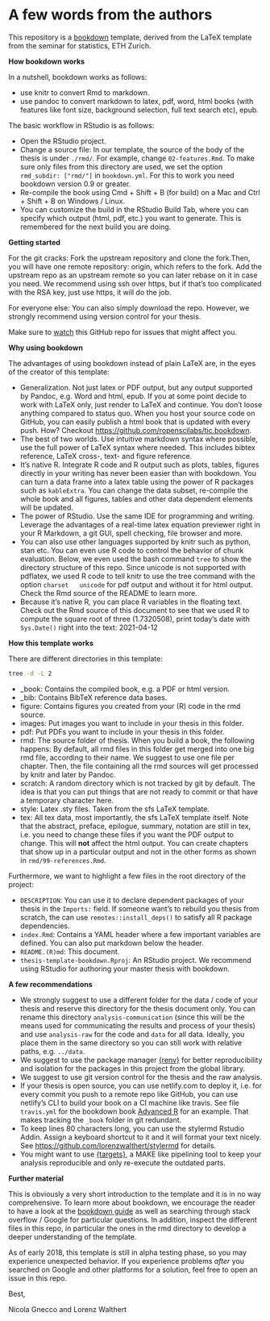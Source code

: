 
<!-- README.md is generated from README.Rmd. Please edit that file -->

# A few words from the authors

This repository is a [bookdown](https://github.com/rstudio/bookdown)
template, derived from the LaTeX template from the seminar for
statistics, ETH Zurich.

**How bookdown works**

In a nutshell, bookdown works as follows:

-   use knitr to convert Rmd to markdown.
-   use pandoc to convert markdown to latex, pdf, word, html books (with
    features like font size, background selection, full text search
    etc), epub.

The basic workflow in RStudio is as follows:

-   Open the RStudio project.
-   Change a source file: In our template, the source of the body of the
    thesis is under `./rmd/`. For example, change `02-features.Rmd`. To
    make sure only files from this directory are used, we set the option
    `rmd_subdir: ["rmd/"]` in `bookdown.yml`. For this to work you need
    bookdown version 0.9 or greater.
-   Re-compile the book using Cmd + Shift + B (for build) on a Mac and
    Ctrl + Shift + B on Windows / Linux.
-   You can customize the build in the RStudio Build Tab, where you can
    specify which output (html, pdf, etc.) you want to generate. This is
    remembered for the next build you are doing.

**Getting started**

For the git cracks: Fork the upstream repository and clone the
fork.Then, you will have one remote repository: origin, which refers to
the fork. Add the upstream repo as an upstream remote so you can later
rebase on it in case you need. We recommend using ssh over https, but if
that’s too complicated with the RSA key, just use https, it will do the
job.

For everyone else: You can also simply download the repo. However, we
strongly recommend using version control for your thesis.

Make sure to
[watch](https://help.github.com/en/articles/watching-and-unwatching-repositories)
this GitHub repo for issues that might affect you.

**Why using bookdown**

The advantages of using bookdown instead of plain LaTeX are, in the eyes
of the creator of this template:

-   Generalization. Not just latex or PDF output, but any output
    supported by Pandoc, e.g. Word and html, epub. If you at some point
    decide to work with LaTeX only, just render to LaTeX and continue.
    You don’t loose anything compared to status quo. When you host your
    source code on GitHub, you can easily publish a html book that is
    updated with every push. How? Checkout
    <https://github.com/ropenscilabs/tic.bookdown>.
-   The best of two worlds. Use intuitive markdown syntax where
    possible, use the full power of LaTeX syntax where needed. This
    includes bibtex reference, LaTeX cross-, text- and figure reference.
-   It’s native R. Integrate R code and R output such as plots, tables,
    figures directly in your writing has never been easier than with
    bookdown. You can turn a data frame into a latex table using the
    power of R packages such as `kableExtra`. You can change the data
    subset, re-compile the whole book and all figures, tables and other
    data dependent elements will be updated.
-   The power of RStudio. Use the same IDE for programming and writing.
    Leverage the advantages of a real-time latex equation previewer
    right in your R Markdown, a git GUI, spell checking, file browser
    and more.
-   You can also use other languages supported by knitr such as python,
    stan etc. You can even use R code to control the behavior of chunk
    evaluation. Below, we even used the bash command `tree` to show the
    directory structure of this repo. Since unicode is not supported
    with pdflatex, we used R code to tell knitr to use the tree command
    with the option `charset   unicode` for pdf output and without it
    for html output. Check the Rmd source of the README to learn more.
-   Because it’s native R, you can place R variables in the floating
    text. Check out the Rmd source of this document to see that we used
    R to compute the square root of three (1.7320508), print today’s
    date with `Sys.Date()` right into the text: 2021-04-12

**How this template works**

There are different directories in this template:

``` bash
tree -d -L 2
```

-   \_book: Contains the compiled book, e.g. a PDF or html version.
-   \_bib: Contains BibTeX reference data bases.
-   figure: Contains figures you created from your (R) code in the rmd
    source.
-   images: Put images you want to include in your thesis in this
    folder.
-   pdf: Put PDFs you want to include in your thesis in this folder.
-   rmd: The source folder of thesis. When you build a book, the
    following happens: By default, all rmd files in this folder get
    merged into one big rmd file, according to their name. We suggest to
    use one file per chapter. Then, the file containing all the rmd
    sources will get processed by knitr and later by Pandoc.
-   scratch: A random directory which is not tracked by git by default.
    The idea is that you can put things that are not ready to commit or
    that have a temporary character here.
-   style: Latex .sty files. Taken from the sfs LaTeX template.
-   tex: All tex data, most importantly, the sfs LaTeX template itself.
    Note that the abstract, preface, epilogue, summary, notation are
    still in tex, i.e. you need to change these files if you want the
    PDF output to change. This will **not** affect the html output. You
    can create chapters that show up in a particular output and not in
    the other forms as shown in `rmd/99-references.Rmd`.

Furthermore, we want to highlight a few files in the root directory of
the project:

-   `DESCRIPTION`: You can use it to declare dependent packages of your
    thesis in the `Imports:` field. If someone want’s to rebuild you
    thesis from scratch, the can use `remotes::install_deps()` to
    satisfy all R package dependencies.
-   `index.Rmd`: Contains a YAML header where a few important variables
    are defined. You can also put markdown below the header.
-   `README.(R)md`: This document.
-   `thesis-template-bookdown.Rproj`: An RStudio project. We recommend
    using RStudio for authoring your master thesis with bookdown.

**A few recommendations**

-   We strongly suggest to use a different folder for the data / code of
    your thesis and reserve this directory for the thesis document only.
    You can rename this directory `analysis-communication` (since this
    will be the means used for communicating the results and process of
    your thesis) and use `analysis-raw` for the code and `data` for all
    data. Ideally, you place them in the same directory so you can still
    work with relative paths, e.g. `../data`.
-   We suggest to use the package manager
    [{renv}](https://rstudio.github.io/renv/) for better reproducibility
    and isolation for the packages in this project from the global
    library.
-   We suggest to use git version control for the thesis and the raw
    analysis.
-   If your thesis is open source, you can use netlify.com to deploy it,
    i.e. for every commit you push to a remote repo like GitHub, you can
    use netlify’s CLI to build your book on a CI machine like travis.
    See file `travis.yml` for the bookdown book [Advanced
    R](https://github.com/hadley/adv-r/tree/88dcb07e2b2ae634af6cdeafff2f3ea976077064)
    for an example. That makes tracking the `_book` folder in git
    redundant.
-   To keep lines 80 characters long, you can use the stylermd Rstudio
    Addin. Assign a keyboard shortcut to it and it will format your text
    nicely. See <https://github.com/lorenzwalthert/stylermd> for
    details.
-   You might want to use
    [{targets}](https://docs.ropensci.org/targets/), a MAKE like
    pipelining tool to keep your analysis reproducible and only
    re-execute the outdated parts.

**Further material**

This is obviously a very short introduction to the template and it is in
no way comprehensive. To learn more about bookdown, we encourage the
reader to have a look at the [bookdown
guide](https://bookdown.org/yihui/bookdown/) as well as searching
through stack overflow / Google for particular questions. In addition,
inspect the different files in this repo, in particular the ones in the
rmd directory to develop a deeper understanding of the template.

As of early 2018, this template is still in alpha testing phase, so you
may experience unexpected behavior. If you experience problems *after*
you searched on Google and other platforms for a solution, feel free to
open an issue in this repo.

Best,

Nicola Gnecco and Lorenz Walthert
